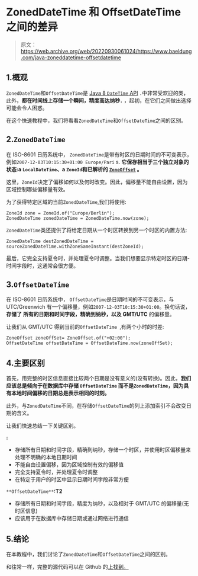# ZonedDateTime 和 OffsetDateTime 之间的差异

> 原文：<https://web.archive.org/web/20220930061024/https://www.baeldung.com/java-zoneddatetime-offsetdatetime>

## 1.概观

`ZonedDateTime`和`OffsetDateTime`是 [Java 8 `DateTime` API](/web/20220826203827/https://www.baeldung.com/java-8-date-time-intro) `.`中非常受欢迎的类，此外，**都在时间线上存储一个瞬间，精度高达纳秒`.`** ，起初，在它们之间做出选择可能会令人困惑。

在这个快速教程中，我们将看看`ZonedDateTime`和`OffsetDateTime`之间的区别。

## 2.`ZonedDateTime`

在 ISO-8601 日历系统中， `ZonedDateTime`是带有时区的日期时间的不可变表示，例如`2007-12-03T10:15:30+01:00 Europe/Pari` s. **它保存相当于三个独立对象的状态:a `LocalDateTime`、a `ZoneId`和已解析的 [`ZoneOffset`](/web/20220826203827/https://www.baeldung.com/java-zone-offset) 。**

这里，`ZoneId`决定了偏移如何以及何时改变。因此，偏移量不能自由设置，因为区域控制哪些偏移量有效。

为了获得特定区域的当前`ZonedDateTime`,我们将使用:

```
ZoneId zone = ZoneId.of("Europe/Berlin");
ZonedDateTime zonedDateTime = ZonedDateTime.now(zone);
```

`ZonedDateTime`类还提供了将给定日期从一个时区转换到另一个时区的内置方法:

```
ZonedDateTime destZonedDateTime = sourceZonedDateTime.withZoneSameInstant(destZoneId);
```

最后，它完全支持夏令时，并处理夏令时调整。当我们想要显示特定时区的日期-时间字段时，这通常会很方便。

## 3.`OffsetDateTime`

在 ISO-8601 日历系统中， `OffsetDateTime`是日期时间的不可变表示，与 UTC/Greenwich 有一个偏移量，例如`2007-12-03T10:15:30+01:00`。换句话说，**存储了** **所有的日期和时间字段，精确到纳秒，以及 GMT/UTC** 的偏移量。

让我们从 GMT/UTC 得到当前的`OffsetDateTime `,有两个小时的时差:

```
ZoneOffset zoneOffSet= ZoneOffset.of("+02:00");
OffsetDateTime offsetDateTime = OffsetDateTime.now(zoneOffSet);
```

## 4.主要区别

首先，用完整的时区信息直接比较两个日期是没有意义的(没有转换)。因此，**我们应该总是倾向于在数据库中存储 `OffsetDateTime` 而不是`ZonedDateTime`，因为具有本地时间偏移的日期总是表示相同的时刻。**

此外，与`ZonedDateTime`不同，在存储`OffsetDateTime`的列上添加索引不会改变日期的含义。

让我们快速总结一下关键区别。

**:**

*   存储所有日期和时间字段，精确到纳秒，存储一个时区，并使用时区偏移量来处理不明确的本地日期时间
*   不能自由设置偏移，因为区域控制有效的偏移值
*   完全支持夏令时，并处理夏令时调整
*   在特定于用户的时区中显示日期时间字段非常方便

`**OffsetDateTime**`**:T2**

*   存储所有日期和时间字段，精度为纳秒，以及相对于 GMT/UTC 的偏移量(无时区信息)
*   应该用于在数据库中存储日期或通过网络进行通信

## 5.结论

在本教程中，我们讨论了`ZonedDateTime`和`OffsetDateTime`之间的区别。

和往常一样，完整的源代码可以在 Github 的[上找到。](https://web.archive.org/web/20220826203827/https://github.com/eugenp/tutorials/tree/master/core-java-modules/core-java-8-datetime)
